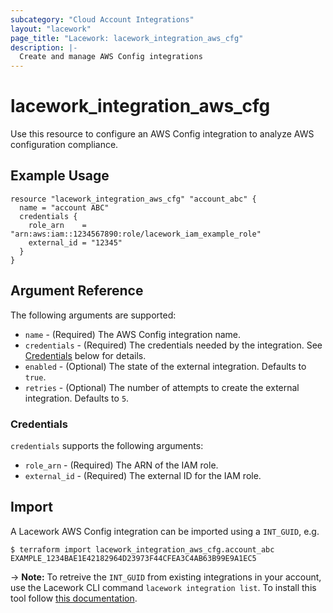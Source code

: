 ```yaml
---
subcategory: "Cloud Account Integrations"
layout: "lacework"
page_title: "Lacework: lacework_integration_aws_cfg"
description: |-
  Create and manage AWS Config integrations
---
```


# lacework\_integration\_aws\_cfg

Use this resource to configure an AWS Config integration to analyze AWS configuration compliance.

## Example Usage

```hcl
resource "lacework_integration_aws_cfg" "account_abc" {
  name = "account ABC"
  credentials {
    role_arn    = "arn:aws:iam::1234567890:role/lacework_iam_example_role"
    external_id = "12345"
  }
}
```

## Argument Reference

The following arguments are supported:

* `name` - (Required) The AWS Config integration name.
* `credentials` - (Required) The credentials needed by the integration. See [Credentials](#credentials) below for details.
* `enabled` - (Optional) The state of the external integration. Defaults to `true`.
* `retries` - (Optional) The number of attempts to create the external integration. Defaults to `5`.

### Credentials

`credentials` supports the following arguments:

* `role_arn` - (Required) The ARN of the IAM role.
* `external_id` - (Required) The external ID for the IAM role.

## Import

A Lacework AWS Config integration can be imported using a `INT_GUID`, e.g.

```
$ terraform import lacework_integration_aws_cfg.account_abc EXAMPLE_1234BAE1E42182964D23973F44CFEA3C4AB63B99E9A1EC5
```
-> **Note:** To retreive the `INT_GUID` from existing integrations in your account, use the
	Lacework CLI command `lacework integration list`. To install this tool follow
	[this documentation](https://github.com/lacework/go-sdk/wiki/CLI-Documentation#installation).
